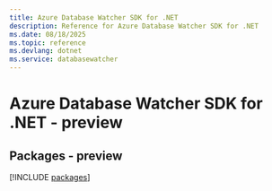 ```yaml
---
title: Azure Database Watcher SDK for .NET
description: Reference for Azure Database Watcher SDK for .NET
ms.date: 08/18/2025
ms.topic: reference
ms.devlang: dotnet
ms.service: databasewatcher
---
```

# Azure Database Watcher SDK for .NET - preview
## Packages - preview
[!INCLUDE [packages](database-watcher-index.md)]